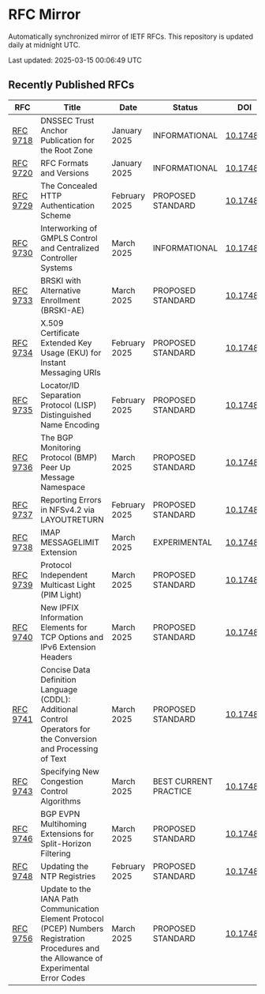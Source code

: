 # RFC Mirror

Automatically synchronized mirror of IETF RFCs. This repository is updated daily at midnight UTC.

Last updated: 2025-03-15 00:06:49 UTC

## Recently Published RFCs

| RFC | Title | Date | Status | DOI |
|-----|-------|------|--------|-----|
| [RFC 9718](rfcs/rfc9718.txt) | DNSSEC Trust Anchor Publication for the Root Zone | January 2025 | INFORMATIONAL | [10.17487](https://doi.org/10.17487/RFC9718) |
| [RFC 9720](rfcs/rfc9720.txt) | RFC Formats and Versions | January 2025 | INFORMATIONAL | [10.17487](https://doi.org/10.17487/RFC9720) |
| [RFC 9729](rfcs/rfc9729.txt) | The Concealed HTTP Authentication Scheme | February 2025 | PROPOSED STANDARD | [10.17487](https://doi.org/10.17487/RFC9729) |
| [RFC 9730](rfcs/rfc9730.txt) | Interworking of GMPLS Control and Centralized Controller Systems | March 2025 | INFORMATIONAL | [10.17487](https://doi.org/10.17487/RFC9730) |
| [RFC 9733](rfcs/rfc9733.txt) | BRSKI with Alternative Enrollment (BRSKI-AE) | March 2025 | PROPOSED STANDARD | [10.17487](https://doi.org/10.17487/RFC9733) |
| [RFC 9734](rfcs/rfc9734.txt) | X.509 Certificate Extended Key Usage (EKU) for Instant Messaging URIs | February 2025 | PROPOSED STANDARD | [10.17487](https://doi.org/10.17487/RFC9734) |
| [RFC 9735](rfcs/rfc9735.txt) | Locator/ID Separation Protocol (LISP) Distinguished Name Encoding | February 2025 | PROPOSED STANDARD | [10.17487](https://doi.org/10.17487/RFC9735) |
| [RFC 9736](rfcs/rfc9736.txt) | The BGP Monitoring Protocol (BMP) Peer Up Message Namespace | March 2025 | PROPOSED STANDARD | [10.17487](https://doi.org/10.17487/RFC9736) |
| [RFC 9737](rfcs/rfc9737.txt) | Reporting Errors in NFSv4.2 via LAYOUTRETURN | February 2025 | PROPOSED STANDARD | [10.17487](https://doi.org/10.17487/RFC9737) |
| [RFC 9738](rfcs/rfc9738.txt) | IMAP MESSAGELIMIT Extension | March 2025 | EXPERIMENTAL | [10.17487](https://doi.org/10.17487/RFC9738) |
| [RFC 9739](rfcs/rfc9739.txt) | Protocol Independent Multicast Light (PIM Light) | March 2025 | PROPOSED STANDARD | [10.17487](https://doi.org/10.17487/RFC9739) |
| [RFC 9740](rfcs/rfc9740.txt) | New IPFIX Information Elements for TCP Options and IPv6 Extension Headers | March 2025 | PROPOSED STANDARD | [10.17487](https://doi.org/10.17487/RFC9740) |
| [RFC 9741](rfcs/rfc9741.txt) | Concise Data Definition Language (CDDL): Additional Control Operators for the Conversion and Processing of Text | March 2025 | PROPOSED STANDARD | [10.17487](https://doi.org/10.17487/RFC9741) |
| [RFC 9743](rfcs/rfc9743.txt) | Specifying New Congestion Control Algorithms | March 2025 | BEST CURRENT PRACTICE | [10.17487](https://doi.org/10.17487/RFC9743) |
| [RFC 9746](rfcs/rfc9746.txt) | BGP EVPN Multihoming Extensions for Split-Horizon Filtering | March 2025 | PROPOSED STANDARD | [10.17487](https://doi.org/10.17487/RFC9746) |
| [RFC 9748](rfcs/rfc9748.txt) | Updating the NTP Registries | February 2025 | PROPOSED STANDARD | [10.17487](https://doi.org/10.17487/RFC9748) |
| [RFC 9756](rfcs/rfc9756.txt) | Update to the IANA Path Communication Element Protocol (PCEP) Numbers Registration Procedures and the Allowance of Experimental Error Codes | March 2025 | PROPOSED STANDARD | [10.17487](https://doi.org/10.17487/RFC9756) |
